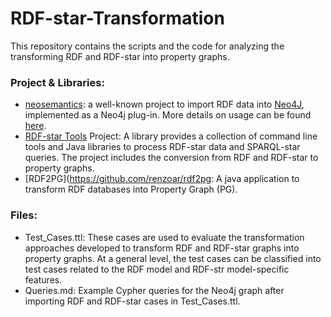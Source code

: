 # RDF-star-Transformation

This repository contains the scripts and the code for analyzing the transforming RDF and RDF-star into property graphs.

### Project & Libraries:
- [neosemantics](https://github.com/neo4j-labs/neosemantics): a well-known project to import RDF data into [Neo4J](https://neo4j.com/), implemented as a Neo4j plug-in. More details on usage can be found [here](https://neo4j.com/labs/neosemantics/).
- [RDF-star Tools](https://github.com/RDFstar/RDFstarTools) Project: A library provides a collection of command line tools and Java libraries to process RDF-star data and SPARQL-star queries. The project includes the conversion from RDF and RDF-star to property graphs. 
- [RDF2PG](https://github.com/renzoar/rdf2pg: A java application to transform RDF databases into Property Graph (PG).

### Files: 
- Test_Cases.ttl: These cases are used to evaluate the transformation approaches developed to transform RDF and RDF-star graphs into  property graphs. At a general level, the test cases can be classified into test cases related to the RDF model and RDF-str model-specific features. 
- Queries.md: Example Cypher queries for the Neo4j graph after importing RDF and RDF-star cases in Test_Cases.ttl. 

